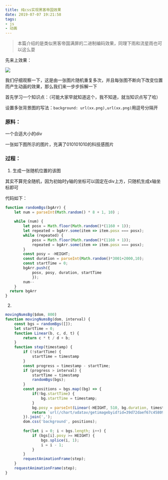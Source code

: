 ```yaml
---
title: 纯css实现黑客帝国效果
date: 2019-07-07 19:21:58
tags: 
- js
- 动画
---
```


> 本篇介绍的是类似黑客帝国满屏的二进制编码效果，同理下雨和流星雨也可以这么耍


先来上效果：

![](https://cdn.sinaimg.cn.52ecy.cn/large/005BYqpgly1g4u1lo97ybg30qi078tj9.jpg)


我们仔细观察一下，这是由一张图片随机重复多次，并且每张图不断向下改变位置而产生动画的效果，那么我们来一步步拆解一下

首先学习一个知识点：（可能大家早就知道这个，我不知道，就当知识点写了哈）

设置多张背景图的写法：`background: url(xx.png),url(xx.png)`用逗号分隔开

### 原料：

一个合适大小的div

一张如下图所示的图片，充满了010101010的科技感图片

### 过程：

1. 生成一张随机位置的该图

其实不算完全随机，因为初始时y轴的坐标可以固定在div上方，只随机生成x轴坐标即可

代码如下：
```js
function randomBgs(bgArr) {
    let num = parseInt(Math.random() * 8 + 1, 10) ;
 
    while (num) {
        let posx = Math.floor(Math.random()*(1160 + 1));
        let repeated = bgArr.some(item => item.posx === posx);
        while (repeated) {
            posx = Math.floor(Math.random()*(1160 + 1));
            repeated = bgArr.some(item => item.posx === posx);
        }
        const posy = -HEIGHT;
        const duration = parseInt(Math.random()*3001+2000,10);
        const startTime = 0;
        bgArr.push({
            posx, posy, duration, startTime
            });
        num--
    }
  return bgArr
}
```

2. 
```js
movingNumsBg($dom, 800)
function movingNumsBg(dom, interval) {
    const bgs = randomBgs([]);
    let startTime = 0;
    function Linear(b, c, d, t) {
        return c * t / d + b;
    }
    function step(timestamp) {
        if (!startTime) {
            startTime = timestamp
        }
        const progress = timestamp - startTime;
        if (progress > interval) {
            startTime = timestamp
            randomBgs(bgs);
        }
        const positions = bgs.map((bg) => {
            if(!bg.startTime) {
                bg.startTime = timestamp;
            }
            bg.posy = parseInt(Linear(-HEIGHT, 510, bg.duration, timestamp - bg.startTime));
            return `url(/chart/udatav/getimagebyid?id=39d72daef67c45809c0fec948f8826a7.png) ${bg.posx}px ${bg.posy}px no-repeat`;
        }).join(',');
        dom.css('background', positions);
        
        for(let i = 0; i < bgs.length; i++) {
            if (bgs[i].posy >= HEIGHT) {
                bgs.splice(i, 1);
                i = i - 1;
            }
        }
        requestAnimationFrame(step);
    }
    requestAnimationFrame(step);
}
```

